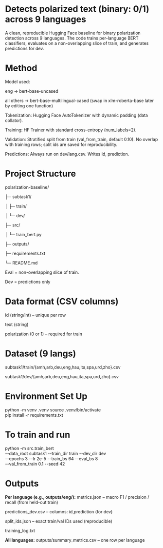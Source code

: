 # Detects polarized text (binary: 0/1) across 9 languages
A clean, reproducible Hugging Face baseline for binary polarization detection across 9 languages.
The code trains per-language BERT classifiers, evaluates on a non-overlapping slice of train, and generates predictions for dev.

# Method 

Model used:

eng → bert-base-uncased

all others → bert-base-multilingual-cased
(swap in xlm-roberta-base later by editing one function)

Tokenization: Hugging Face AutoTokenizer with dynamic padding (data collator).

Training: HF Trainer with standard cross-entropy (num_labels=2).

Validation: Stratified split from train (val_from_train, default 0.10).
No overlap with training rows; split ids are saved for reproducibility.

Predictions: Always run on dev/lang.csv. Writes id, prediction.
# Project Structure
polarization-baseline/

├─ subtask1/

│  ├─ train/

│  └─ dev/ 

├─ src/

│  └─ train_bert.py  

├─ outputs/    

├─ requirements.txt

└─ README.md

Eval = non-overlapping slice of train.

Dev = predictions only

# Data format (CSV columns)
id (string/int) – unique per row

text (string)

polarization (0 or 1) – required for train

# Dataset (9 langs)
subtask1/train/{amh,arb,deu,eng,hau,ita,spa,urd,zho}.csv

subtask1/dev/{amh,arb,deu,eng,hau,ita,spa,urd,zho}.csv

# Environment Set Up
python -m venv .venv
source .venv/bin/activate        
pip install -r requirements.txt

# To train and run
python -m src.train_bert \
  --data_root subtask1 --train_dir train --dev_dir dev \
  --epochs 3 --lr 2e-5 --train_bs 64 --eval_bs 8 \
  --val_from_train 0.1 --seed 42

# Outputs
**Per language (e.g., outputs/eng/):**
metrics.json – macro F1 / precision / recall (from held-out train)

predictions_dev.csv – columns: id,prediction (for dev)

split_ids.json – exact train/val IDs used (reproducible)

training_log.txt

**All languages:**
outputs/summary_metrics.csv – one row per language



